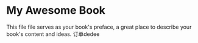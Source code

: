 # My Awesome Book

This file file serves as your book's preface, a great place to describe your book's content and ideas. 订单dedee

